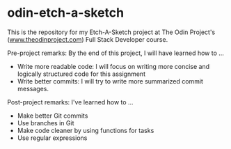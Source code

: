 # odin-etch-a-sketch

This is the repository for my Etch-A-Sketch project at The Odin Project's (www.theodinproject.com) Full Stack Developer course.

Pre-project remarks:
By the end of this project, I will have learned how to ...

- Write more readable code: I will focus on writing more concise and logically structured code for this assignment
- Write better commits: I will try to write more summarized commit messages.

Post-project remarks:
I've learned how to ...

- Make better Git commits
- Use branches in Git
- Make code cleaner by using functions for tasks
- Use regular expressions
